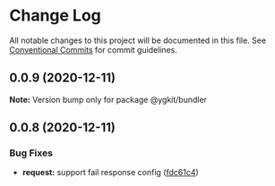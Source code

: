 # Change Log

All notable changes to this project will be documented in this file.
See [Conventional Commits](https://conventionalcommits.org) for commit guidelines.

## 0.0.9 (2020-12-11)

**Note:** Version bump only for package @ygkit/bundler





## 0.0.8 (2020-12-11)


### Bug Fixes

* **request:** support fail response config ([fdc61c4](https://github.com/yugasun/ygkit/commit/fdc61c4ca20b1ee5d294120cb1078af337f6643f))
